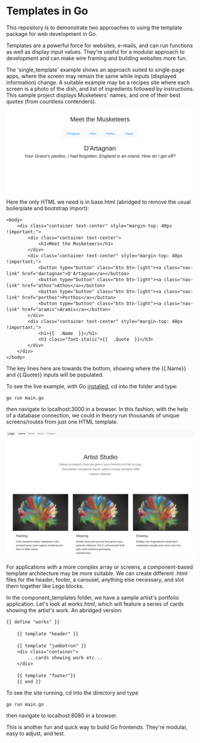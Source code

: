 # Templates in Go

This repository is to demonstrate two approaches to using the template package for web development in Go.

Templates are a powerful force for websites, e-mails, and can run functions as well as display input values. They're useful for a modular approach to development and can make wire framing and building websites more fun.

The 'single_template' example shows an approach suited to single-page apps, where the screen may remain the same while inputs (displayed information) change. A suitable example may be a recipes site where each screen is a photo of the dish, and list of ingredients followed by instructions. This sample project displays Musketeers' names, and one of their best quotes (from countless contenders). 


<img src="single_template/example.png" />

Here the only HTML we need is in base.html (abridged to remove the usual boilerplate and bootstrap import):

```
<body>
    <div class="container text-center" style="margin-top: 40px !important;">
        <div class="container text-center">
            <h1>Meet the Musketeers</h1>
        </div>
        <div class="container text-center" style="margin-top: 40px !important;">
            <button type="button" class="btn btn-light"><a class="nav-link" href="dartagnan">D'Artagnan</a></button>
            <button type="button" class="btn btn-light"><a class="nav-link" href="athos">Athos</a></button>
            <button type="button" class="btn btn-light"><a class="nav-link" href="porthos">Porthos</a></button>
            <button type="button" class="btn btn-light"><a class="nav-link" href="aramis">Aramis</a></button>
        </div>
        <div class="container text-center" style="margin-top: 40px !important;">
            <h1>{{  .Name  }}</h1>
            <h3 class="font-italic">{{  .Quote  }}</h3>
        </div>
    </div>
</body>
```

The key lines here are towards the bottom, showing where the {{.Name}} and {{.Quote}} inputs will be populated.

To see the live example, with Go [installed]("https://golang.org/dl/"), cd into the folder and type:

```
go run main.go
```
then navigate to localhost:3000 in a browser. In this fashion, with the help of a database connection, we could in theory run thousands of unique screens/routes from just one HTML template.


<img src="component_templates/example.png" />

For applications with a more complex array or screens, a component-based template architecture may be more suitable. We can create different .html files for the header, footer, a carousel, anything else necessary, and slot them together like Lego blocks. 

In the component_templates folder, we have a sample artist's portfolio application. Let's look at works.html, which will feature a series of cards showing the artist's work. An abridged version:

```
{{ define "works" }}

    {{ template "header" }}

    {{ template "jumbotron" }}
    <div class="container">
        ...cards showing work etc...
    </div>

    {{ template "footer"}}
    {{ end }}
```

To see the site running, cd into the directory and type

```
go run main.go
```

then navigate to localhost:8080 in a browser.

This is another fun and quick way to build Go frontends. They're modular, easy to adjust, and test. 

